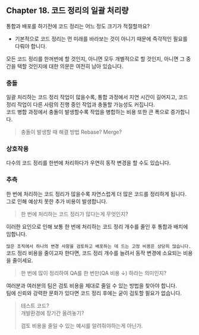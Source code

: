 ## Chapter 18. 코드 정리의 일괄 처리량

통합과 배포를 하기전에 코드 정리는 어느 정도 크기가 적절할까요?  
- 기본적으로 코드 정리는 먼 미래를 바라보는 것이 아니기 때문에 즉각적인 필요를 다뤄야 합니다.  


모든 코드 정리를 한꺼번에 할 것인지, 아니면 모두 개별적으로 할 것인지, 아니면 그 중간을 택할 것인지에 대한 의문은 여전히 남아 있습니다.  

### 충돌

일괄 처리하는 코드 정리 작업이 많을수록, 통합 과정에서 지연 시간이 길어지고, 코드 정리 작업이 다른 사람의 진행 중인 작업과 충돌할 가능성도 커집니다.  
코드 병합 과정에서 충돌이 발생할수록 작업을 병합하는 비용 또한 큰 폭으로 증가합니다.  

> 충돌이 발생할 때 해결 방법 Rebase? Merge?

### 상호작용

다수의 코드 정리를 한번에 처리하다가 우연히 동작 변경을 할 수도 있습니다.  

### 추측

한 번에 처리하는 코드 정리가 많을수록 자연스럽게 더 많은 코드를 정리하게 됩니다.  
그로 인해 예상치 못한 추가 비용이 발생합니다.  

> 한 번에 처리하는 코드 정리가 많다는게 무엇인지?

이러한 요인으로 인해 보통 한 번에 처리하는 코드 정리 개수를 줄인 후 통합과 배치에 임합니다.  

`많은 조직에서 하나의 변경 사항을 검토하고 배포하는 데 드는 고정 비용은 상당히 많습니다.`  
코드 정리 비용을 줄이고자 한다면, 코드 정리 개수를 늘려서 동작 변경에 소요되는 비용을 줄이세요.  

> 한 번에 많이 정리하여 QA를 한 번만(QA 비용 ↓) 하라는 의미인지?  

여러분과 여러분의 팀은 검토 비용을 제대로 줄일 수 있는 방법을 찾아야 합니다.  
팀에 신뢰와 강력한 문화가 있다면 코드 정리 후에는 굳이 검토할 필요가 없습니다.  

> 테스트 코드?  
> 개발환경에 장기간 올려놓기?  
> 
> 검토 비용을 줄일 수 있는 예시를 알려줘야하는게 아닌가.
